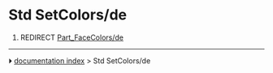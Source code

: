 # Std SetColors/de
1.  REDIRECT [Part_FaceColors/de](Part_FaceColors/de.md)



---
⏵ [documentation index](../README.md) > Std SetColors/de
